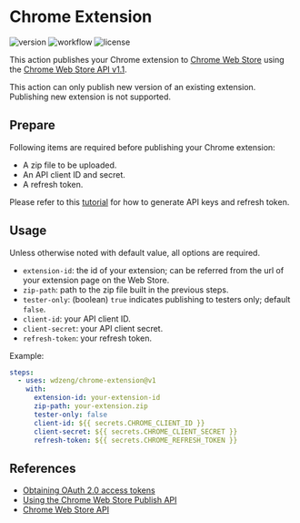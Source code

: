 # Chrome Extension

![version](https://img.shields.io/github/v/release/wdzeng/chrome-extension)
![workflow](https://img.shields.io/github/workflow/status/wdzeng/chrome-extension/Build?label=ci&logo=github)
![license](https://img.shields.io/github/license/wdzeng/chrome-extension?color=red)

This action publishes your Chrome extension to [Chrome Web Store](https://chrome.google.com/webstore/) using the [Chrome Web Store API v1.1](https://developer.chrome.com/docs/webstore/api_index/#items).

This action can only publish new version of an existing extension. Publishing new extension is not supported.

## Prepare

Following items are required before publishing your Chrome extension:

- A zip file to be uploaded.
- An API client ID and secret.
- A refresh token.

Please refer to this [tutorial](https://developer.chrome.com/docs/webstore/using_webstore_api/) for how to generate API keys and refresh token.

## Usage

Unless otherwise noted with default value, all options are required.

- `extension-id`: the id of your extension; can be referred from the url of your extension page on the Web Store.
- `zip-path`: path to the zip file built in the previous steps.
- `tester-only`: (boolean) `true` indicates publishing to testers only; default `false`.
- `client-id`: your API client ID.
- `client-secret`: your API client secret.
- `refresh-token`: your refresh token.

Example:

```yaml
steps:
  - uses: wdzeng/chrome-extension@v1
    with:
      extension-id: your-extension-id
      zip-path: your-extension.zip
      tester-only: false
      client-id: ${{ secrets.CHROME_CLIENT_ID }}
      client-secret: ${{ secrets.CHROME_CLIENT_SECRET }}
      refresh-token: ${{ secrets.CHROME_REFRESH_TOKEN }}
```

## References

- [Obtaining OAuth 2.0 access tokens](https://developers.google.com/identity/protocols/oauth2/web-server#httprest_1)
- [Using the Chrome Web Store Publish API](https://developer.chrome.com/docs/webstore/using_webstore_api/)
- [Chrome Web Store API](https://developer.chrome.com/docs/webstore/api_index/)
